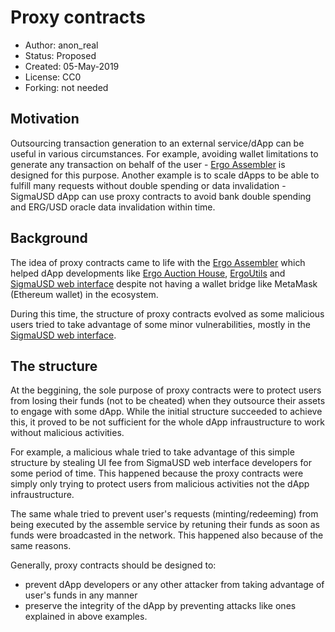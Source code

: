 # Proxy contracts

* Author: anon_real
* Status: Proposed
* Created: 05-May-2019
* License: CC0
* Forking: not needed 

## Motivation 

Outsourcing transaction generation to an external service/dApp can be useful in various circumstances. For example, avoiding wallet limitations to generate any transaction on behalf of the user - [Ergo Assembler](https://github.com/anon-real/ergo-assembler) is designed for this purpose. Another example is to scale dApps to be able to fulfill many requests without double spending or data invalidation - SigmaUSD dApp can use proxy contracts to avoid bank double spending and ERG/USD oracle data invalidation within time.


## Background
The idea of proxy contracts came to life with the [Ergo Assembler](https://github.com/anon-real/ergo-assembler) which helped dApp developments like [Ergo Auction House](https://ergoauctions.org/), [ErgoUtils](https://ergoutils.org/) and [SigmaUSD web interface](https://sigmausd.io/#/) despite not having a wallet bridge like MetaMask (Ethereum wallet) in the ecosystem.

During this time, the structure of proxy contracts evolved as some malicious users tried to take advantage of some minor vulnerabilities, mostly in the [SigmaUSD web interface](https://sigmausd.io/#/).

## The structure
At the beggining, the sole purpose of proxy contracts were to protect users from losing their funds (not to be cheated) when they outsource their assets to engage with some dApp. While the initial structure succeeded to achieve this, it proved to be not sufficient for the whole dApp infraustructure to work without malicious activities. 

For example, a malicious whale tried to take advantage of this simple structure by stealing UI fee from SigmaUSD web interface developers for some period of time. This happened because the proxy contracts were simply only trying to protect users from malicious activities not the dApp infraustructure.

The same whale tried to prevent user's requests (minting/redeeming) from being executed by the assemble service by retuning their funds as soon as funds were broadcasted in the network. This happened also because of the same reasons.

Generally, proxy contracts should be designed to:
- prevent dApp developers or any other attacker from taking advantage of user's funds in any manner
- preserve the integrity of the dApp by preventing attacks like ones explained in above examples.
